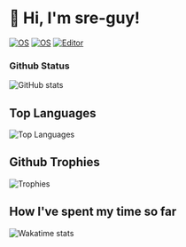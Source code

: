 # :wave: Hi, I'm sre-guy!

[![OS](https://img.shields.io/badge/OS-macOS-informational?style=flat-square&logo=apple&logoColor=white)](https://en.wikipedia.org/wiki/MacOS)
[![OS](https://img.shields.io/badge/OS-Linux-informational?style=flat-square&logo=linux&logoColor=white)](https://en.wikipedia.org/wiki/Linux)
[![Editor](https://img.shields.io/badge/Editor-VSCode-blue?style=flat-square&logo=visual-studio-code&logoColor=white)](https://code.visualstudio.com/)

### Github Status

![GitHub stats](https://github-readme-stats.vercel.app/api?username=sre-guy&count_private=true&show_icons=true&theme=radical)
</br>

## Top Languages
![Top Languages](https://github-readme-stats.vercel.app/api/top-langs/?username=sre-guy&langs_count=10)
</br>

## Github Trophies
![Trophies](https://github-profile-trophy.vercel.app/?username=sre-guy&theme=nord&column=7)
</br>

## How I've spent my time so far
![Wakatime stats](https://github-readme-stats.vercel.app/api/wakatime?username=sre-guy)
